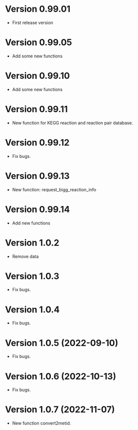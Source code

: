 # Version 0.99.01

* First release version

# Version 0.99.05

* Add some new functions

# Version 0.99.10

* Add some new functions

# Version 0.99.11

* New function for KEGG reaction and reaction pair database.

# Version 0.99.12

* Fix bugs.


# Version 0.99.13

* New function: request_bigg_reaction_info

# Version 0.99.14

* Add new functions

# Version 1.0.2

* Remove data

# Version 1.0.3

* Fix bugs.

# Version 1.0.4

* Fix bugs.

# Version 1.0.5 (2022-09-10)

* Fix bugs.

# Version 1.0.6 (2022-10-13)

* Fix bugs.

# Version 1.0.7 (2022-11-07)

* New function convert2metid.
